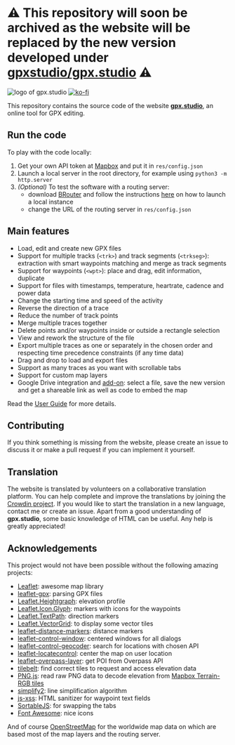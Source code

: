 # ⚠️ This repository will soon be archived as the website will be replaced by the new version developed under [gpxstudio/gpx.studio](https://github.com/gpxstudio/gpx.studio) ⚠️

![logo of gpx.studio](res/logo.png)
[![ko-fi](https://www.ko-fi.com/img/githubbutton_sm.svg)](https://ko-fi.com/F1F1303GH)

This repository contains the source code of the website [**gpx.studio**](https://gpx.studio), an online tool for GPX editing.

## Run the code

To play with the code locally:
1. Get your own API token at [Mapbox](https://www.mapbox.com/) and put it in `res/config.json`
1. Launch a local server in the root directory, for example using `python3 -m http.server`
1. *(Optional)* To test the software with a routing server:
    - download [BRouter](https://github.com/abrensch/brouter) and follow the instructions [here](https://github.com/abrensch/brouter#brouter-on-windowslinuxmac-os) on how to launch a local instance
    - change the URL of the routing server in `res/config.json`

## Main features

* Load, edit and create new GPX files
* Support for multiple tracks (`<trk>`) and track segments (`<trkseg>`): extraction with smart waypoints matching and merge as track segments
* Support for waypoints (`<wpt>`): place and drag, edit information, duplicate
* Support for files with timestamps, temperature, heartrate, cadence and power data
* Change the starting time and speed of the activity
* Reverse the direction of a trace
* Reduce the number of track points
* Merge multiple traces together
* Delete points and/or waypoints inside or outside a rectangle selection
* View and rework the structure of the file
* Export multiple traces as one or separately in the chosen order and respecting time precedence constraints (if any time data)
* Drag and drop to load and export files
* Support as many traces as you want with scrollable tabs
* Support for custom map layers
* Google Drive integration and [add-on](https://gsuite.google.com/marketplace/app/gpxstudio_the_online_gpx_editor/666808960580): select a file, save the new version and get a shareable link as well as code to embed the map

Read the [User Guide](https://gpx.studio/about.html#guide) for more details.

## Contributing

If you think something is missing from the website, please create an issue to discuss it or make a pull request if you can implement it yourself.

## Translation

The website is translated by volunteers on a collaborative translation platform.
You can help complete and improve the translations by joining the [Crowdin project](https://crowdin.com/project/gpxstudio).
If you would like to start the translation in a new language, contact me or create an issue.
Apart from a good understanding of **gpx.studio**, some basic knowledge of HTML can be useful. Any help is greatly appreciated!

## Acknowledgements

This project would not have been possible without the following amazing projects:
* [Leaflet](https://leafletjs.com/): awesome map library
* [leaflet-gpx](https://github.com/mpetazzoni/leaflet-gpx): parsing GPX files
* [Leaflet.Heightgraph](https://github.com/GIScience/Leaflet.Heightgraph): elevation profile
* [Leaflet.Icon.Glyph](https://github.com/Leaflet/Leaflet.Icon.Glyph): markers with icons for the waypoints
* [Leaflet.TextPath](https://github.com/makinacorpus/Leaflet.TextPath): direction markers
* [Leaflet.VectorGrid](https://github.com/Leaflet/Leaflet.VectorGrid): to display some vector tiles
* [leaflet-distance-markers](https://github.com/adoroszlai/leaflet-distance-markers): distance markers
* [leaflet-control-window](https://github.com/mapshakers/leaflet-control-window): centered windows for all dialogs
* [leaflet-control-geocoder](https://github.com/perliedman/leaflet-control-geocoder): search for locations with chosen API
* [leaflet-locatecontrol](https://github.com/domoritz/leaflet-locatecontrol): center the map on user location
* [leaflet-overpass-layer](https://github.com/GuillaumeAmat/leaflet-overpass-layer): get POI from Overpass API
* [tilebelt](https://github.com/mapbox/tilebelt): find correct tiles to request and access elevation data
* [PNG.js](https://github.com/arian/pngjs): read raw PNG data to decode elevation from [Mapbox Terrain-RGB tiles](https://docs.mapbox.com/help/troubleshooting/access-elevation-data/#mapbox-terrain-rgb)
* [simplify2](https://github.com/geonome/simplify2-js): line simplification algorithm
* [js-xss](https://github.com/leizongmin/js-xss): HTML sanitizer for waypoint text fields
* [SortableJS](https://github.com/SortableJS/Sortable): for swapping the tabs
* [Font Awesome](https://fontawesome.com/): nice icons

And of course [OpenStreetMap](https://www.openstreetmap.org/) for the worldwide map data on which are based most of the map layers and the routing server.
